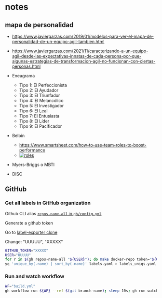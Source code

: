 # notes

## mapa de personalidad

- <https://www.javiergarzas.com/2019/01/modelos-para-ver-el-mapa-de-personalidad-de-un-equipo-agil-tambien.html>
- <https://www.javiergarzas.com/2021/11/caracterizando-a-un-equipo-agil-desde-las-expectativas-innatas-de-cada-persona-por-que-algunas-estrategias-de-transformacion-agil-no-funcionan-con-ciertas-personas.html>

- Eneagrama
  - Tipo 1: El Perfeccionista
  - Tipo 2: El Ayudador
  - Tipo 3: El Triunfador
  - Tipo 4: El Melancólico
  - Tipo 5: El Investigador
  - Tipo 6: El Leal
  - Tipo 7: El Entusiasta
  - Tipo 8: El Líder
  - Tipo 9: El Pacificador
- Belbin
  - <https://www.smartsheet.com/how-to-use-team-roles-to-boost-performance>
  - [![roles](https://www.smartsheet.com/sites/default/files/styles/1300px/public/IC-Belbins-roles-Game-of-Thrones.jpg?itok=MmJUaG1Y)](https://www.smartsheet.com/sites/default/files/styles/1300px/public/IC-Belbins-roles-Game-of-Thrones.jpg?itok=MmJUaG1Y)
- Myers-Briggs o MBTI
- DISC

## GitHub

### Get all labels in GitHub organization

Github CLI alias [`repos-name-all` in `gh/config.yml`](https://github.com/svg153/configLinux/blob/2272f292cc8c49ddf484d8955a8bbc7ae7a08d7c/.config/gh/config.yml#L22)

Generate a github token

Go to [label-exporter clone](https://github.com/svg153/label-exporter/)

Change: "UUUUU", "XXXXX"

```bash
GITHUB_TOKEN="XXXXX"
USER="UUUUU"
for r in $(gh repos-name-all "${USER}"); do make docker-repo token="${GITHUB_TOKEN}" org_label="${USER}" repo_label="${r}" >> labels.yaml; done
yq 'unique_by(.name) | sort_by(.name)' labels.yaml > labels_uniqs.yaml
```

### Run and watch workflow

```bash
WF="build.yml"
gh workflow run ${WF} --ref $(git branch-name); sleep 10s; gh run watch $(gh run list --branch=$(git branch --show) --workflow ${WF} --limit 1 --json="conclusion,createdAt,databaseId,event,headBranch,headSha,name,status,updatedAt,url,workflowDatabaseId" --jq='.[].databaseId')
```
